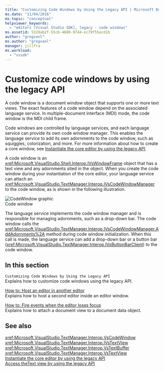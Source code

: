 ```yaml
---
title: "Customizing Code Windows by Using the Legacy API | Microsoft Docs"
ms.date: "11/04/2016"
ms.topic: "conceptual"
helpviewer_keywords: 
  - "editors [Visual Studio SDK], legacy - code windows"
ms.assetid: 5328ab2f-55cb-4680-9744-ec79f55acd1b
author: "gregvanl"
ms.author: "gregvanl"
manager: jillfra
ms.workload: 
  - "vssdk"
---
```

# Customize code windows by using the legacy API
A code window is a document window object that supports one or more text views. The exact features of a code window depend on the associated language service. In multiple-document interface (MDI) mode, the code window is the MDI child frame.  
  
 Code windows are controlled by language services, and each language service can provide its own code window manager. This enables the language service to add its own adornments to the code window, such as squiggles, colorization, and more. For more information about how to create a core window, see [Instantiate the core editor by using the legacy API](../extensibility/instantiating-the-core-editor-by-using-the-legacy-api.md).  
  
 A code window is an <xref:Microsoft.VisualStudio.Shell.Interop.IVsWindowFrame> object that has a text view and any adornments sited in the object. When you create the code window during your instantiation of the core editor, your language service can attach an <xref:Microsoft.VisualStudio.TextManager.Interop.IVsCodeWindowManager> to the code window, as is shown in the following illustration.  
  
 ![CodeWindow graphic](../extensibility/media/vscodewindow.gif "vscodewindow")  
Code window  
  
 The language service implements the code window manager and is responsible for managing adornments, such as a drop-down bar. The code window calls the <xref:Microsoft.VisualStudio.TextManager.Interop.IVsCodeWindowManager.AddAdornments%2A> method during code window initialization. When this call is made, the language service can add a drop-down bar or a button bar (<xref:Microsoft.VisualStudio.TextManager.Interop.IVsButtonBarClient>) to the code window.  
  
## In this section  
 `Customizing Code Windows by Using the Legacy API`  
 Explains how to customize code windows using the legacy API.  
  
 [How to: Host an editor in another editor](../extensibility/how-to-host-an-editor-in-another-editor.md)  
 Explains how to host a second editor inside an editor window.  
  
 [How to: Fire events when the editor loses focus](../extensibility/how-to-fire-events-when-the-editor-loses-focus.md)  
 Explains how to attach a document view to a document data object.  
  
## See also  
 <xref:Microsoft.VisualStudio.TextManager.Interop.VsCodeWindow>   
 <xref:Microsoft.VisualStudio.TextManager.Interop.IVsTextView>   
 <xref:Microsoft.VisualStudio.TextManager.Interop.VsTextBuffer>   
 <xref:Microsoft.VisualStudio.TextManager.Interop.VsTextView>   
 [Instantiate the core editor by using the legacy API](../extensibility/instantiating-the-core-editor-by-using-the-legacy-api.md)   
 [Access theText view by using the legacy API](../extensibility/accessing-thetext-view-by-using-the-legacy-api.md)